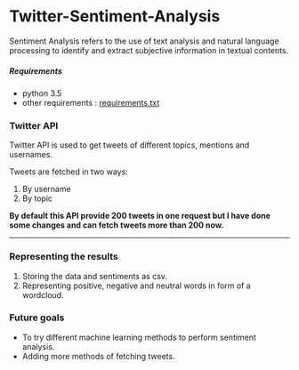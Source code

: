# Twitter-Sentiment-Analysis

Sentiment Analysis refers to the use of text analysis and natural language processing to identify and extract subjective information in textual contents.

##### Requirements
- python 3.5
- other requirements : [requirements.txt](https://github.com/umangahuja1/Twitter-Sentiment-Analysis/blob/master/requirements.txt)



### Twitter API

Twitter API is used to get tweets of different topics, mentions and usernames.

Tweets are fetched in two ways:

1. By username
2. By topic

**By default this API provide 200 tweets in one request but I have done some changes and can fetch tweets more than 200 now.**
- - - 

### Representing the results

1. Storing the data and sentiments as csv.
2. Representing positive, negative and neutral words in form of a wordcloud.

### Future goals 
* To try different machine learning methods to perform sentiment analysis.
* Adding more methods of fetching tweets.
